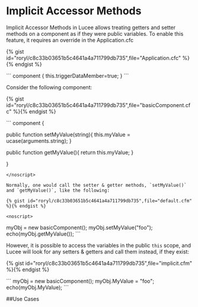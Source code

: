 # Implicit Accessor Methods

Implicit Accessor Methods in Lucee allows treating getters and setter methods on a component as if they were public variables. To enable this feature, it requires an override in the Application.cfc

{% gist id="roryl/c8c33b03651b5c4641a4a711799db735",file="Application.cfc" %}{% endgist %}

<noscript>
```
component {
	this.triggerDataMember=true;
}
```
</noscript>

Consider the following component: 

{% gist id="roryl/c8c33b03651b5c4641a4a711799db735",file="basicComponent.cfc" %}{% endgist %}

<noscript>
```
component {
  
  public function setMyValue(string){
  	this.myValue = ucase(arguments.string);
  }

  public function getMyValue(){
  	return this.myValue;
  }
  
}
```
</noscript>

Normally, one would call the setter & getter methods, `setMyValue()` and `getMyValue()`, like the following:

{% gist id="roryl/c8c33b03651b5c4641a4a711799db735",file="default.cfm" %}{% endgist %}

<noscript>
```
<cfscript>
myObj = new basicComponent();
myObj.setMyValue("foo");
echo(myObj.getMyValue());
</cfscript>
```
</noscript>

However, it is possible to access the variables in the public `this` scope, and Lucee will look for any setters & getters and call them instead, if they exist:

{% gist id="roryl/c8c33b03651b5c4641a4a711799db735",file="implicit.cfm" %}{% endgist %}

<noscript>
```
<cfscript>
myObj = new basicComponent();
myObj.MyValue = "foo";
echo(myObj.MyValue);
</cfscript>
```
</noscript>

##Use Cases


